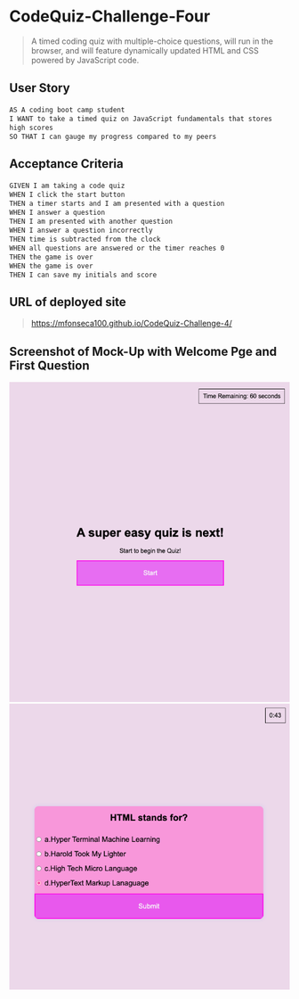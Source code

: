 # CodeQuiz-Challenge-Four
>A timed coding quiz with multiple-choice questions, will run in the browser, and will feature dynamically updated HTML and CSS powered by JavaScript code.

## User Story
```
AS A coding boot camp student
I WANT to take a timed quiz on JavaScript fundamentals that stores high scores
SO THAT I can gauge my progress compared to my peers
```
## Acceptance Criteria 
```
GIVEN I am taking a code quiz
WHEN I click the start button
THEN a timer starts and I am presented with a question
WHEN I answer a question
THEN I am presented with another question
WHEN I answer a question incorrectly
THEN time is subtracted from the clock
WHEN all questions are answered or the timer reaches 0
THEN the game is over
WHEN the game is over
THEN I can save my initials and score
```

## URL of deployed site 
>https://mfonseca100.github.io/CodeQuiz-Challenge-4/
## Screenshot of Mock-Up with Welcome Pge and First Question
![ScreenshotofWelcomepg](./assets/images/127.0.0.1_5502_CodeQuiz-Challenge-4_index.html.png)
![ScreenshotofMockup](./assets/images/127.0.0.1_5502_CodeQuiz-Challenge-4_index.html%20(1).png)
